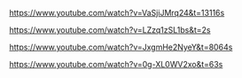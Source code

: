https://www.youtube.com/watch?v=VaSjiJMrq24&t=13116s

https://www.youtube.com/watch?v=LZzq1zSL1bs&t=2s

https://www.youtube.com/watch?v=JxgmHe2NyeY&t=8064s

https://www.youtube.com/watch?v=0g-XL0WV2xo&t=63s


